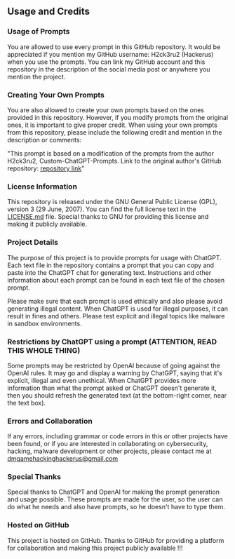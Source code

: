## Usage and Credits

### Usage of Prompts

You are allowed to use every prompt in this GitHub repository. It would be appreciated if you mention my GitHub username: H2ck3ru2 (Hackerus) when you use the prompts. You can link my GitHub account and this repository in the description of the social media post or anywhere you mention the project.

### Creating Your Own Prompts

You are also allowed to create your own prompts based on the ones provided in this repository. However, if you modify prompts from the original ones, it is important to give proper credit. When using your own prompts from this repository, please include the following credit and mention in the description or comments:

"This prompt is based on a modification of the prompts from the author H2ck3ru2, Custom-ChatGPT-Prompts. Link to the original author's GitHub repository: [repository link](https://github.com/H2ck3ru2/Custom-ChatGPT-Prompts)"

### License Information

This repository is released under the GNU General Public License (GPL), version 3 (29 June, 2007). You can find the full license text in the [LICENSE.md](LICENSE.md) file. Special thanks to GNU for providing this license and making it publicly available.

### Project Details

The purpose of this project is to provide prompts for usage with ChatGPT. Each text file in the repository contains a prompt that you can copy and paste into the ChatGPT chat for generating text. Instructions and other information about each prompt can be found in each text file of the chosen prompt.

Please make sure that each prompt is used ethically and also please avoid generating illegal content. When ChatGPT is used for illegal purposes, it can result in fines and others. Please test explicit and illegal topics like malware in sandbox environments.

### Restrictions by ChatGPT using a prompt (ATTENTION, READ THIS WHOLE THING)

Some prompts may be restricted by OpenAI because of going against the OpenAI rules. It may go and display a warning by ChatGPT, saying that it's explicit, illegal and even unethical. When ChatGPT provides more information than what the prompt asked or ChatGPT doesn't generate it, then you should refresh the generated text (at the bottom-right corner, near the text box).

### Errors and Collaboration

If any errors, including grammar or code errors in this or other projects have been found, or if you are interested in collaborating on cybersecurity, hacking, malware development or other projects, please contact me at dmgamehackinghackerus@gmail.com

### Special Thanks

Special thanks to ChatGPT and OpenAI for making the prompt generation and usage possible. These prompts are made for the user, so the user can do what he needs and also have prompts, so he doesn't have to type them.

### Hosted on GitHub

This project is hosted on GitHub. Thanks to GitHub for providing a platform for collaboration and making this project publicly available !!!

